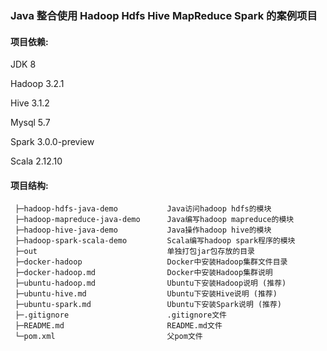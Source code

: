 ### Java 整合使用 Hadoop Hdfs Hive MapReduce Spark 的案例项目

#### 项目依赖:
  JDK 8
  
  Hadoop 3.2.1
  
  Hive 3.1.2
  
  Mysql 5.7
  
  Spark 3.0.0-preview
  
  Scala 2.12.10

#### 项目结构:
 ```
  ├─hadoop-hdfs-java-demo           Java访问hadoop hdfs的模块
  ├─hadoop-mapreduce-java-demo      Java编写hadoop mapreduce的模块
  ├─hadoop-hive-java-demo           Java操作hadoop hive的模块
  ├─hadoop-spark-scala-demo         Scala编写hadoop spark程序的模块
  ├─out                             单独打包jar包存放的目录
  ├─docker-hadoop                   Docker中安装Hadoop集群文件目录
  ├─docker-hadoop.md                Docker中安装Hadoop集群说明
  ├─ubuntu-hadoop.md                Ubuntu下安装Hadoop说明 (推荐)
  ├─ubuntu-hive.md                  Ubuntu下安装Hive说明 (推荐)
  ├─ubuntu-spark.md                 Ubuntu下安装Spark说明 (推荐)
  ├─.gitignore                      .gitignore文件
  ├─README.md                       README.md文件
  └─pom.xml                         父pom文件
 ```
